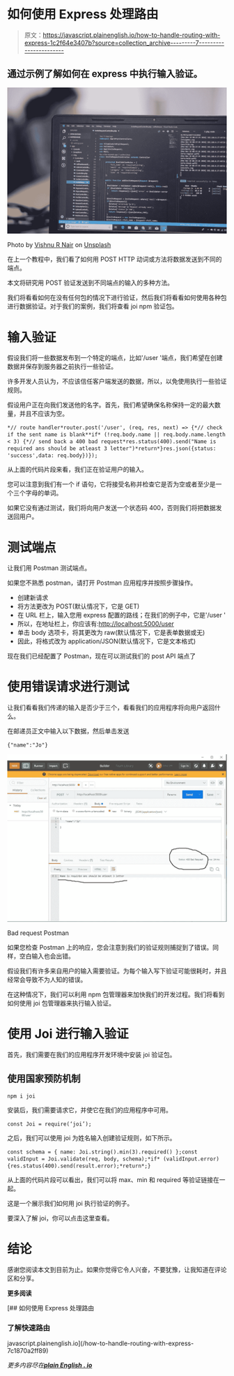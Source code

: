 # 如何使用 Express 处理路由

> 原文：<https://javascript.plainenglish.io/how-to-handle-routing-with-express-1c2f64e3407b?source=collection_archive---------7----------------------->

## 通过示例了解如何在 express 中执行输入验证。

![](img/94a3d96d5beca145ca77e349bb743521.png)

Photo by [Vishnu R Nair](https://unsplash.com/@vishnurnair?utm_source=medium&utm_medium=referral) on [Unsplash](https://unsplash.com?utm_source=medium&utm_medium=referral)

在上一个教程中，我们看了如何用 POST HTTP 动词或方法将数据发送到不同的端点。

本文将研究用 POST 验证发送到不同端点的输入的多种方法。

我们将看看如何在没有任何包的情况下进行验证，然后我们将看看如何使用各种包进行数据验证。对于我们的案例，我们将查看 joi npm 验证包。

# 输入验证

假设我们将一些数据发布到一个特定的端点，比如'/user '端点，我们希望在创建数据并保存到服务器之前执行一些验证。

许多开发人员认为，不应该信任客户端发送的数据，所以，以免使用执行一些验证规则。

假设用户正在向我们发送他的名字。首先，我们希望确保名称保持一定的最大数量，并且不应该为空。

```
*// route handler*router.post('/user', (req, res, next) => {*// check if the sent name is blank**if* (!req.body.name || req.body.name.length < 3) {*// send back a 400 bad request*res.status(400).send("Name is required ans should be atleast 3 letter")*return*}res.json({status: 'success',data: req.body})});
```

从上面的代码片段来看，我们正在验证用户的输入。

您可以注意到我们有一个 if 语句，它将接受名称并检查它是否为空或者至少是一个三个字母的单词。

如果它没有通过测试，我们将向用户发送一个状态码 400，否则我们将把数据发送回用户。

# 测试端点

让我们用 Postman 测试端点。

如果您不熟悉 postman，请打开 Postman 应用程序并按照步骤操作。

*   创建新请求
*   将方法更改为 POST(默认情况下，它是 GET)
*   在 URL 栏上，输入您用 express 配置的路线；在我们的例子中，它是'/user '
*   所以，在地址栏上，你应该有:[http://localhost:5000/user](http://localhost:5000/friends/1)
*   单击 body 选项卡，将其更改为 raw(默认情况下，它是表单数据或无)
*   因此，将格式改为 application/JSON(默认情况下，它是文本格式)

现在我们已经配置了 Postman，现在可以测试我们的 post API 端点了

# 使用错误请求进行测试

让我们看看我们传递的输入是否少于三个，看看我们的应用程序将向用户返回什么。

在邮递员正文中输入以下数据，然后单击发送

```
{"name":"Jo"}
```

![](img/5fd6ff7b8462d7c044fb7974bf99528f.png)

Bad request Postman

如果您检查 Postman 上的响应，您会注意到我们的验证规则捕捉到了错误。同样，空白输入也会出错。

假设我们有许多来自用户的输入需要验证。为每个输入写下验证可能很耗时，并且经常会导致不为人知的错误。

在这种情况下，我们可以利用 npm 包管理器来加快我们的开发过程。我们将看到如何使用 joi 包管理器来执行输入验证。

# 使用 Joi 进行输入验证

首先，我们需要在我们的应用程序开发环境中安装 joi 验证包。

## **使用国家预防机制**

```
npm i joi
```

安装后，我们需要请求它，并使它在我们的应用程序中可用。

```
const Joi = require(‘joi’);
```

之后，我们可以使用 joi 为姓名输入创建验证规则，如下所示。

```
const schema = { name: Joi.string().min(3).required() };const validInput = Joi.validate(req, body, schema);*if* (validInput.error) {res.status(400).send(result.error);*return*;}
```

从上面的代码片段可以看出，我们可以将 max、min 和 required 等验证链接在一起。

这是一个展示我们如何用 joi 执行验证的例子。

要深入了解 joi，你可以点击这里查看。

# 结论

感谢您阅读本文到目前为止。如果你觉得它令人兴奋，不要犹豫，让我知道在评论区和分享。

**更多阅读**

[](/how-to-handle-routing-with-express-7c1870a2ff89) [## 如何使用 Express 处理路由

### 了解快速路由

javascript.plainenglish.io](/how-to-handle-routing-with-express-7c1870a2ff89) 

*更多内容尽在*[***plain English . io***](http://plainenglish.io)